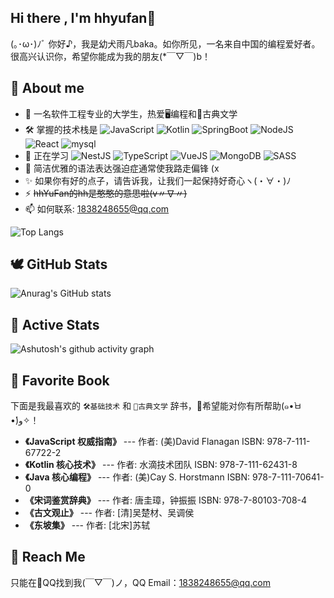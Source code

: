 ## Hi there , I'm hhyufan👋
(｡･ω･)ﾉﾞ 你好♪，我是幼犬雨凡baka。如你所见，一名来自中国的编程爱好者。很高兴认识你，希望你能成为我的朋友(*￣▽￣)b！
<!--余名雨凡，若君所见，出身华夏。心怀二趣：编程之道，探其微渺，穷其幽深；古典文学，醉身词赋，味其深邃。唯以挚诚之心，缔交良音知己-->

## **🌱 About me** ##

- 🌱 一名软件工程专业的大学生，热爱🖥️编程和📜古典文学
- 🛠️ 掌握的技术栈是 ![JavaScript](https://img.shields.io/badge/JavaScript-323330.svg?logo=javascript&logoColor=F7DF1E)  ![Kotlin](https://img.shields.io/badge/Kotlin-0095D5.svg?logo=kotlin&logoColor=white)  ![SpringBoot](https://img.shields.io/badge/SpringBoot-6DB33F.svg?logo=springboot&logoColor=white)  ![NodeJS](https://img.shields.io/badge/Node.js-5FA04E?style=flat&logo=Node.js&logoColor=ffffff)  ![React](https://img.shields.io/badge/React-20232a.svg?logo=react&logoColor=61DAFB)  ![mysql](https://img.shields.io/badge/mysql-00000f.svg?logo=mysql&logoColor=white)
- 📝 正在学习 ![NestJS](https://img.shields.io/badge/NestJS-E0234E?logo=nestjs&logoColor=white)  ![TypeScript](https://img.shields.io/badge/TypeScript-007ACC.svg?logo=typescript&logoColor=white)  ![VueJS](https://img.shields.io/badge/Vue.js-35495e.svg?logo=vue.js&logoColor=4FC08D)  ![MongoDB](https://img.shields.io/badge/MongoDB-4ea94b.svg?logo=mongodb&logoColor=white)  ![SASS](https://img.shields.io/badge/Sass-cc6699.svg?logo=sass&logoColor=white)
- 🤔 简洁优雅的语法表达强迫症通常使我路走偏锋 (x
- ✨ 如果你有好的点子，请告诉我，让我们一起保持好奇心ヽ(・∀・)ﾉ
- ⚡ ~~hhYuFan的hh是憨憨的意思啦(v〃∇〃)~~
- 📫 如何联系: 1838248655@qq.com
  
![Top Langs](https://github-readme-stats.vercel.app/api/top-langs/?username=hhyufan&layout=compact&langs_count=8&theme=github_dark)

## **🕊️ GitHub Stats** ##

![Anurag's GitHub stats](https://github-readme-stats.vercel.app/api?username=hhyufan&show_icons=true&theme=github_dark)

## **🚀 Active Stats** ##
![Ashutosh's github activity graph](https://github-readme-activity-graph.vercel.app/graph?username=hhyufan&theme=react-dark)
<!--![GitHub Streak](https://streak-stats.demolab.com?user=hhyufan&theme=github-dark-blue)-->

## **📖 Favorite Book** ##

下面是我最喜欢的 `🛠️基础技术` 和 `📜古典文学` 辞书，🌟希望能对你有所帮助(๑•̀ㅂ•́)و✧！
- **《JavaScript 权威指南》**  --- 作者: (美)David Flanagan ISBN: 978-7-111-67722-2
- **《Kotlin 核心技术》**      --- 作者: 水滴技术团队 ISBN: 978-7-111-62431-8
- **《Java 核心编程》**        --- 作者: (美)Cay S. Horstmann ISBN: 978-7-111-70641-0
- **《宋词鉴赏辞典》**          --- 作者: 唐圭璋，钟振振  ISBN: 978-7-80103-708-4
- **《古文观止》**             --- 作者: [清]吴楚材、吴调侯
- **《东坡集》**               --- 作者: [北宋]苏轼

## **📧 Reach Me** ##

只能在🐧QQ找到我(￣▽￣)ノ，QQ Email：1838248655@qq.com
